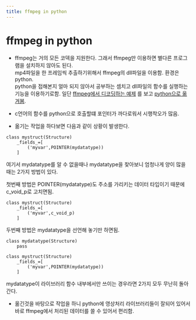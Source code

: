 ```yaml
---
title: ffmpeg in python
---
```


# ffmpeg in python

- ffmpeg는 거의 모든 코덱을 지원한다. 그래서 ffmpeg만 이용하면 별다른 프로그램을 설치하지 않아도 된다.  
mp4파일을 한 프레임씩 추출하기위해서 ffmpeg의 dll파일을 이용함. 환경은 python.  
python을 접해본지 얼마 되지 않아서 공부하는 셈치고 dll파일의 함수를 실행하는 기능을 이용하기로함.
일단 [ffmpeg에서 디코딩하는 예제](https://github.com/FFmpeg/FFmpeg/blob/master/tests/api/api-h264-test.c)
를 보고 [python으로 옮겨봄](https://github.com/9033/python-ffmpeg-test).

- c언어의 함수를 python으로 호출할떄 포인터가 까다로워서 시행착오가 많음.

- 옮기는 작업을 하다보면 다음과 같이 상황이 발생한다.
```
class mystruct(Structure)
    _fields_=[
        ('myvar',POINTER(mydatatype))
    ]
```
여기서 mydatatype를 알 수 없을때나 mydatatype을 찾아보니 엄청나게 양이 많을 때는 2가지 방법이 있다.  

첫번째 방법은 POINTER(mydatatype)도 주소를 가리키는 데이터 타입이기 때문에 c_void_p로 고치면됨.  
```
class mystruct(Structure)
    _fields_=[
        ('myvar',c_void_p)
    ]
```

두번째 방법은 mydatatype을 선언해 놓기만 하면됨.  
```
class mydatatype(Structure)
    pass

class mystruct(Structure)
    _fields_=[
        ('myvar',POINTER(mydatatype))
    ]
```
mydatatype이 라이브러리 함수 내부에서만 쓰이는 경우라면 2가지 모두 무난히 돌아간다.  

- 옮긴것을 바탕으로 작업을 하니 python에 영상처리 라이브러리들이 잘되어 있어서
 바로 ffmpeg에서 처리된 데이터를 쓸 수 있어서 편리함.
